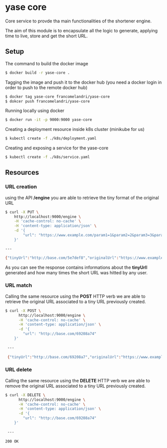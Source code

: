 # yase core



Core service to provde tha main functionalities of the shortener engine.

The aim of this module is to encapsulate all the logic to generate, applying time to live, store and get the short URL.



## Setup

The command to build the docker image

```bash
$ docker build -r yase-core .
```

Tagging the image and push it to the docker hub (you need a docker login in order to push to the remote docker hub)

```bash
$ docker tag yase-core francomelandri/yase-core
$ dokcer push francomelandri/yase-core
```

Running locally using docker

```bash
$ docker run -it -p 9000:9000 yase-core
```

Creating a deployment resource inside k8s cluster (minikube for us)

```bash
$ kubectl create -f ./k8s/deployment.yaml
```

Creating and exposing a service for the yase-core

````bash
$ kubectl create -f ./k8s/service.yaml
````



## Resources

### URL creation

using the API **/engine** you are able to retrieve the tiny format of the original URL

```bash
$ curl -X PUT \
  	http://localhost:9000/engine \
  	-H 'cache-control: no-cache' \
  	-H 'content-type: application/json' \
  	-d '{
		"url": "https://www.example.com/param1=1&param2=2&param3=3&param4=4"
	}'

---

{"tinyUrl":"http://base.com/5e7def8","originalUrl":"https://www.example.com/param1=1&param2=2&param3=3&param4=4","hashedUrl":"5e7def8","hitted":0}
```

As you can see the response contains informations about the **tinyUrl**l generated and how many times the short URL was hitted by any user.



### URL match

Calling the same resource using the **POST** HTTP verb we are able to retrieve the original URL associated to a tiny URL previously created.

```bash
$ curl -X POST \
      http://localhost:9000/engine \
      -H 'cache-control: no-cache' \
      -H 'content-type: application/json' \
      -d '{
        "url": "http://base.com/69208a74"
    }'
 
 ---
 
 {"tinyUrl":"http://base.com/69208a7","originalUrl":"https://www.example.com/param1=1&param2=2&param3=3&param4=4"}
```



### URL delete

Calling the same resource using the **DELETE** HTTP verb we are able to remove the original URL associated to a tiny URL previously created.

```bash
$ curl -X DELETE \
      http://localhost:9000/engine \
      -H 'cache-control: no-cache' \
      -H 'content-type: application/json' \
      -d '{
        "url": "http://base.com/69208a74"
    }'
 
 ---
 
200 OK
```

